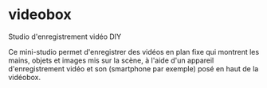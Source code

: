 # videobox
Studio d'enregistrement vidéo DIY

Ce mini-studio permet d'enregistrer des vidéos en plan fixe qui montrent les mains, objets et images mis sur la scène, à l'aide d'un appareil d'enregistrement vidéo et son (smartphone par exemple) posé en haut de la vidéobox.
